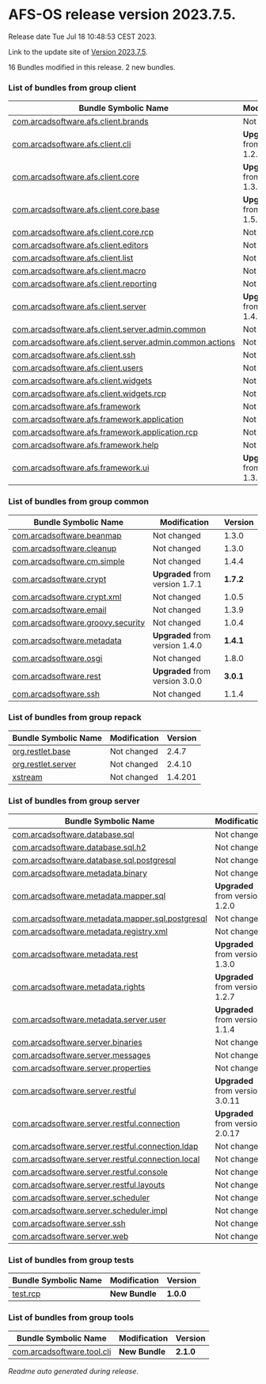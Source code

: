# AFS-OS release version 2023.7.5.

Release date Tue Jul 18 10:48:53 CEST 2023.

Link to the update site of [Version 2023.7.5](https://github.com/ARCAD-Software/AFS/releases/download/2023.7.5/).

16 Bundles modified in this release.
2 new bundles.



### List of bundles from group **client**

Bundle Symbolic Name | Modification | Version
-------------------- | ------------ | -------
[com.arcadsoftware.afs.client.brands](bundles/client/afs.client.brands) | Not changed | 23.2.0
[com.arcadsoftware.afs.client.cli](bundles/client/afs.client.cli) | **Upgraded** from version 1.2.3 | **1.3.0**
[com.arcadsoftware.afs.client.core](bundles/client/afs.client.core) | **Upgraded** from version 1.3.5 | **1.4.0**
[com.arcadsoftware.afs.client.core.base](bundles/client/afs.client.core.base) | **Upgraded** from version 1.5.3 | **1.6.0**
[com.arcadsoftware.afs.client.core.rcp](bundles/client/afs.client.core.rcp) | Not changed | 1.2.2
[com.arcadsoftware.afs.client.editors](bundles/client/afs.client.editors) | Not changed | 1.1.5
[com.arcadsoftware.afs.client.list](bundles/client/afs.client.list) | Not changed | 1.2.1
[com.arcadsoftware.afs.client.macro](bundles/client/afs.client.macro) | Not changed | 1.1.2
[com.arcadsoftware.afs.client.reporting](bundles/client/afs.client.reporting) | Not changed | 1.4.2
[com.arcadsoftware.afs.client.server](bundles/client/afs.client.server) | **Upgraded** from version 1.4.2 | **1.5.0**
[com.arcadsoftware.afs.client.server.admin.common](bundles/client/afs.client.server.admin.common) | Not changed | 1.2.2
[com.arcadsoftware.afs.client.server.admin.common.actions](bundles/client/afs.client.server.admin.common.actions) | Not changed | 1.2.2
[com.arcadsoftware.afs.client.ssh](bundles/client/afs.client.ssh) | Not changed | 2.1.0
[com.arcadsoftware.afs.client.users](bundles/client/afs.client.users) | Not changed | 1.3.2
[com.arcadsoftware.afs.client.widgets](bundles/client/afs.client.widgets) | Not changed | 1.1.5
[com.arcadsoftware.afs.client.widgets.rcp](bundles/client/afs.client.widgets.rcp) | Not changed | 1.2.4
[com.arcadsoftware.afs.framework](bundles/client/afs.framework) | Not changed | 1.1.2
[com.arcadsoftware.afs.framework.application](bundles/client/afs.framework.application) | Not changed | 1.2.1
[com.arcadsoftware.afs.framework.application.rcp](bundles/client/afs.framework.application.rcp) | Not changed | 1.2.1
[com.arcadsoftware.afs.framework.help](bundles/client/afs.framework.help) | Not changed | 1.1.2
[com.arcadsoftware.afs.framework.ui](bundles/client/afs.framework.ui) | **Upgraded** from version 1.3.2 | **1.4.0**



### List of bundles from group **common**

Bundle Symbolic Name | Modification | Version
-------------------- | ------------ | -------
[com.arcadsoftware.beanmap](bundles/common/beanmap) | Not changed | 1.3.0
[com.arcadsoftware.cleanup](bundles/common/cleanup) | Not changed | 1.3.0
[com.arcadsoftware.cm.simple](bundles/common/cm.simple) | Not changed | 1.4.4
[com.arcadsoftware.crypt](bundles/common/crypt) | **Upgraded** from version 1.7.1 | **1.7.2**
[com.arcadsoftware.crypt.xml](bundles/common/crypt.xml) | Not changed | 1.0.5
[com.arcadsoftware.email](bundles/common/email) | Not changed | 1.3.9
[com.arcadsoftware.groovy.security](bundles/common/groovy.security) | Not changed | 1.0.4
[com.arcadsoftware.metadata](bundles/common/metadata) | **Upgraded** from version 1.4.0 | **1.4.1**
[com.arcadsoftware.osgi](bundles/common/osgi) | Not changed | 1.8.0
[com.arcadsoftware.rest](bundles/common/rest) | **Upgraded** from version 3.0.0 | **3.0.1**
[com.arcadsoftware.ssh](bundles/common/ssh) | Not changed | 1.1.4



### List of bundles from group **repack**

Bundle Symbolic Name | Modification | Version
-------------------- | ------------ | -------
[org.restlet.base](bundles/repack/org.restlet.base) | Not changed | 2.4.7
[org.restlet.server](bundles/repack/org.restlet.server) | Not changed | 2.4.10
[xstream](bundles/repack/xstream) | Not changed | 1.4.201



### List of bundles from group **server**

Bundle Symbolic Name | Modification | Version
-------------------- | ------------ | -------
[com.arcadsoftware.database.sql](bundles/server/database.sql) | Not changed | 2.2.4
[com.arcadsoftware.database.sql.h2](bundles/server/database.sql.h2) | Not changed | 3.0.5
[com.arcadsoftware.database.sql.postgresql](bundles/server/database.sql.postgresql) | Not changed | 1.1.0
[com.arcadsoftware.metadata.binary](bundles/server/metadata.binary) | Not changed | 1.0.10
[com.arcadsoftware.metadata.mapper.sql](bundles/server/metadata.mapper.sql) | **Upgraded** from version 1.2.0 | **1.2.1**
[com.arcadsoftware.metadata.mapper.sql.postgresql](bundles/server/metadata.mapper.sql.postgresql) | Not changed | 1.0.1
[com.arcadsoftware.metadata.registry.xml](bundles/server/metadata.registry.xml) | Not changed | 1.1.4
[com.arcadsoftware.metadata.rest](bundles/server/metadata.rest) | **Upgraded** from version 1.3.0 | **1.3.1**
[com.arcadsoftware.metadata.rights](bundles/server/metadata.rights) | **Upgraded** from version 1.2.7 | **1.2.8**
[com.arcadsoftware.metadata.server.user](bundles/server/metadata.server.user) | **Upgraded** from version 1.1.4 | **1.1.5**
[com.arcadsoftware.server.binaries](bundles/server/server.binaries) | Not changed | 1.1.9
[com.arcadsoftware.server.messages](bundles/server/server.messages) | Not changed | 1.1.9
[com.arcadsoftware.server.properties](bundles/server/server.properties) | Not changed | 1.1.10
[com.arcadsoftware.server.restful](bundles/server/server.restful) | **Upgraded** from version 3.0.11 | **3.0.12**
[com.arcadsoftware.server.restful.connection](bundles/server/server.restful.connection) | **Upgraded** from version 2.0.17 | **2.0.18**
[com.arcadsoftware.server.restful.connection.ldap](bundles/server/server.restful.connection.ldap) | Not changed | 2.3.3
[com.arcadsoftware.server.restful.connection.local](bundles/server/server.restful.connection.local) | Not changed | 1.4.6
[com.arcadsoftware.server.restful.console](bundles/server/server.restful.console) | Not changed | 1.3.6
[com.arcadsoftware.server.restful.layouts](bundles/server/server.restful.layouts) | Not changed | 9.5.9
[com.arcadsoftware.server.scheduler](bundles/server/server.scheduler) | Not changed | 1.2.3
[com.arcadsoftware.server.scheduler.impl](bundles/server/server.scheduler.impl) | Not changed | 1.2.6
[com.arcadsoftware.server.ssh](bundles/server/server.ssh) | Not changed | 2.2.7
[com.arcadsoftware.server.web](bundles/server/server.web) | Not changed | 1.1.0



### List of bundles from group **tests**

Bundle Symbolic Name | Modification | Version
-------------------- | ------------ | -------
[test.rcp](bundles/tests/test_RCP) | **New Bundle** | **1.0.0**



### List of bundles from group **tools**

Bundle Symbolic Name | Modification | Version
-------------------- | ------------ | -------
[com.arcadsoftware.tool.cli](bundles/tools/tool.cli) | **New Bundle** | **2.1.0**






*Readme auto generated during release*.
